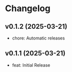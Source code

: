 # Changelog

## v0.1.2 (2025-03-21)

- chore: Automatic releases

## v0.1.1 (2025-03-21)

- feat: Initial Release
